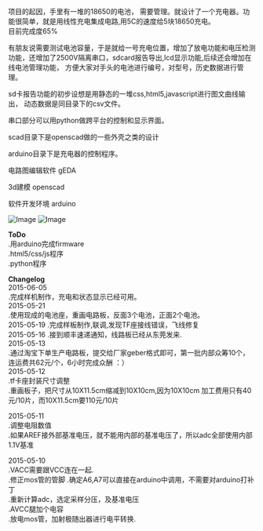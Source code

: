 项目的起因，手里有一堆的18650的电池， 需要管理。就设计了一个充电器。功能很简单，就是用线性充电集成电路,用5C的速度给5块18650充电。   
目前完成度65%   

有朋友说需要测试电池容量，于是就给一号充电位置，增加了放电功能和电压检测功能，还增加了2500V隔离串口，sdcard报告导出,lcd显示功能,后续还会增加在线电池管理功能， 方便大家对手头的电池进行编号，对型号，历史数据进行管理。  

sd卡报告功能的初步设想是用静态的一堆css,html5,javascript进行图文曲线输出， 动态数据是同目录下的csv文件。   

串口部分可以用python做跨平台的控制和显示界面。   

scad目录下是openscad做的一些外壳之类的设计   

arduino目录下是充电器的控制程序。   

电路图编辑软件 gEDA  

3d建模 openscad  

软件开发环境 arduino  

![Image](https://github.com/lshw/18650/raw/master/pcb/5usb4a.png)
![Image](https://github.com/lshw/18650/raw/master/pcb/5usb4.png)


**ToDo**  
 .用arduino完成firmware  
 .html5/css/js程序  
 .python程序  

**Changelog**  
 2015-06-05  
 .完成样机制作，充电和状态显示已经可用。  
 2015-05-21  
 .使用现成的电池座，重画电路板，反面3个电池，正面2个电池。  
 2015-05-19
 .完成样板制作,联调,发现TF座接线错误，飞线修复    
 2015-05-16
 .接到顺丰速递通知，线路板已经从东莞发来.  
 2015-05-13  
 .通过淘宝下单生产电路板，提交给厂家geber格式即可，第一批内部众筹10个， 连运费共62元/个，6小时完成众酬 ：）  
 2015-05-12  
 .tf卡座封装尺寸调整   
 .重画板子，把尺寸从10X11.5cm缩减到10X10cm,因为10X10cm 加工费用只有40元/10片，而10X11.5cm要110元/10片  

 2015-05-11   
 .调整电阻数值   
 .如果AREF接外部基准电压，就不能用内部的基准电压了，所以adc全部使用内部1.1V基准   

 2015-05-10   
 .VACC需要跟VCC连在一起.   
 .修正mos管的管脚
 .确定A6,A7可以直接在arduino中调用，不需要对arduino打补丁   
 .重新计算adc，选定采样分压，及基准电压   
 .AVCC腿加个电容   
 .放电mos管，加射极随出器进行电平转换.
